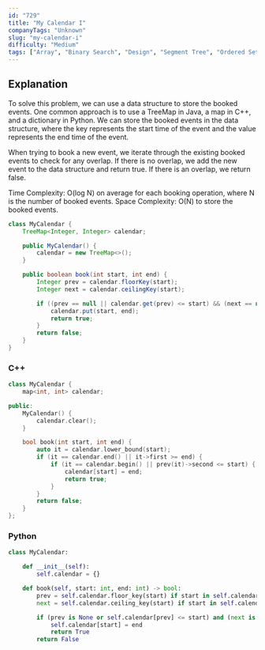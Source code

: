 ```yaml
---
id: "729"
title: "My Calendar I"
companyTags: "Unknown"
slug: "my-calendar-i"
difficulty: "Medium"
tags: ["Array", "Binary Search", "Design", "Segment Tree", "Ordered Set"]
---
```


## Explanation
To solve this problem, we can use a data structure to store the booked events. One common approach is to use a TreeMap in Java, a map in C++, and a dictionary in Python. We can store the booked events in the data structure, where the key represents the start time of the event and the value represents the end time of the event.

When trying to book a new event, we iterate through the existing booked events to check for any overlap. If there is no overlap, we add the new event to the data structure and return true. If there is an overlap, we return false.

Time Complexity: O(log N) on average for each booking operation, where N is the number of booked events.
Space Complexity: O(N) to store the booked events.
```java
class MyCalendar {
    TreeMap<Integer, Integer> calendar;

    public MyCalendar() {
        calendar = new TreeMap<>();
    }

    public boolean book(int start, int end) {
        Integer prev = calendar.floorKey(start);
        Integer next = calendar.ceilingKey(start);

        if ((prev == null || calendar.get(prev) <= start) && (next == null || end <= next)) {
            calendar.put(start, end);
            return true;
        }
        return false;
    }
}
```

### C++
```cpp
class MyCalendar {
    map<int, int> calendar;

public:
    MyCalendar() {
        calendar.clear();
    }

    bool book(int start, int end) {
        auto it = calendar.lower_bound(start);
        if (it == calendar.end() || it->first >= end) {
            if (it == calendar.begin() || prev(it)->second <= start) {
                calendar[start] = end;
                return true;
            }
        }
        return false;
    }
};
```

### Python
```python
class MyCalendar:

    def __init__(self):
        self.calendar = {}

    def book(self, start: int, end: int) -> bool:
        prev = self.calendar.floor_key(start) if start in self.calendar else self.calendar.floor_key(start - 1)
        next = self.calendar.ceiling_key(start) if start in self.calendar else self.calendar.ceiling_key(start + 1)

        if (prev is None or self.calendar[prev] <= start) and (next is None or end <= next):
            self.calendar[start] = end
            return True
        return False
```